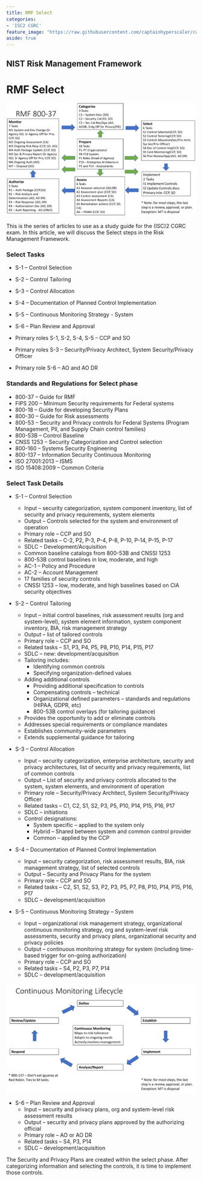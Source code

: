 ```yaml
---
title: RMF Select
categories:
- 'ISC2 CGRC'
feature_image: "https://raw.githubusercontent.com/captainhyperscaler/captainhyperscaler.github.io/main/images/2023/banner/banner%20logo_without_background.png"
aside: true
---
```


## NIST Risk Management Framework ##

# RMF Select #


![](/images/cgrc/rmf1.png)

This is the series of articles to use as a study guide for the (ISC)2 CGRC exam.  In this article, we will discuss the Select steps in the Risk Management Framework.

### Select Tasks ###

- S-1 – Control Selection
- S-2 – Control Tailoring
- S-3 – Control Allocation
- S-4 – Documentation of Planned Control Implementation
- S-5 – Continuous Monitoring Strategy - System
- S-6 – Plan Review and Approval

- Primary roles S-1, S-2, S-4, S-5 – CCP and SO
- Primary roles S-3 – Security/Privacy Architect, System Security/Privacy Officer
- Primary role S-6 – AO and AO DR

### Standards and Regulations for Select phase ###

- 800-37 – Guide for RMF
- FIPS 200 – Minimum Security requirements for Federal systems
- 800-18 – Guide for developing Security Plans
- 800-30 – Guide for Risk assessments
- 800-53 – Security and Privacy controls for Federal Systems (Program Management, PII, and Supply Chain control families)
- 800-53B – Control Baseline
- CNSS 1253 – Security Categorization and Control selection
- 800-160 – Systems Security Engineering
- 800-137 – Information Security Continuous Monitoring
- ISO 27001:2013 – ISMS
- ISO 15408:2009 – Common Criteria

### Select Task Details ###

- S-1 – Control Selection
  - Input – security categorization, system component inventory, list of security and privacy requirements, system elements
  - Output – Controls selected for the system and environment of operation
  - Primary role – CCP and SO
  - Related tasks – C-2, P2, P-3, P-4, P-8, P-10, P-14, P-15, P-17
  - SDLC – Development/Acquisition
  - Common baseline catalogs from 800-53B and CNSSI 1253
  - 800-53B control baselines in low, moderate, and high
  - AC-1 – Policy and Procedure
  - AC-2 – Account Management
  - 17 families of security controls
  - CNSSI 1253 – low, moderate, and high baselines based on CIA security objectives

- S-2 – Control Tailoring
  - Input – initial control baselines, risk assessment results (org and system-level), system element information, system component inventory, BIA, risk management strategy
  - Output – list of tailored controls
  - Primary role – CCP and SO
  - Related tasks – S1, P3, P4, P5, P8, P10, P14, P15, P17
  - SDLC – new: development/acquisition
  - Tailoring includes:
    - Identifying common controls
    - Specifying organization-defined values
  - Adding additional controls
    - Providing additional specification to controls
    - Compensating controls – technical
    - Organizational defined parameters – standards and regulations (HIPAA, GDPR, etc)
    - 800-53B control overlays (for tailoring guidance)
  - Provides the opportunity to add or eliminate controls
  - Addresses special requirements or compliance mandates
  - Establishes community-wide parameters
  - Extends supplemental guidance for tailoring

- S-3 – Control Allocation
  - Input – security categorization, enterprise architecture, security and privacy architectures, list of security and privacy requirements, list of common controls
  - Output – List of security and privacy controls allocated to the system, system elements, and environment of operation
  - Primary role – Security/Privacy Architect, System Security/Privacy Officer
  - Related tasks – C1, C2, S1, S2, P3, P5, P10, P14, P15, P16, P17
  - SDLC – initiations
  - Control designations:
    - System specific – applied to the system only
    - Hybrid – Shared between system and common control provider
    - Common – applied by the CCP

- S-4 – Documentation of Planned Control Implementation
  - Input – security categorization, risk assessment results, BIA, risk management strategy, list of selected controls
  - Output – Security and Privacy Plans for the system
  - Primary role – CCP and SO
  - Related tasks – C2, S1, S2, S3, P2, P3, P5, P7, P8, P10, P14, P15, P16, P17
  - SDLC – development/acquisition

- S-5 – Continuous Monitoring Strategy – System
  - Input – organizational risk management strategy, organizational continuous monitoring strategy, org and system-level risk assessments, security and privacy plans, organizational security and privacy policies
  - Output – continuous monitoring strategy for system (including time-based trigger for on-going authorization)
  - Primary role – CCP and SO
  - Related tasks – S4, P2, P3, P7, P14
  - SDLC – development/acquisition

![](/images/cgrc/contmonitor.png)

- S-6 – Plan Review and Approval
  - Input – security and privacy plans, org and system-level risk assessment results
  - Output – security and privacy plans approved by the authorizing official
  - Primary role – AO or AO DR
  - Related tasks – S4, P3, P14
  - SDLC – development/acquisition

The Security and Privacy Plans are created within the select phase. After categorizing information and selecting the controls, it is time to implement those controls.
